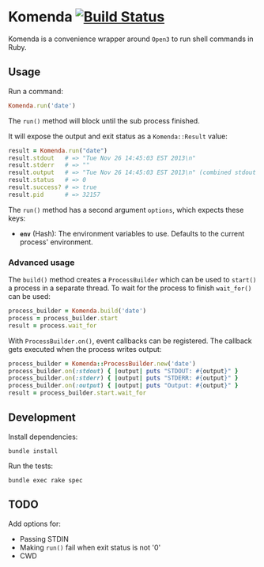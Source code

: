 Komenda [![Build Status](https://travis-ci.org/cargomedia/komenda.svg)](https://travis-ci.org/cargomedia/komenda)
=======
Komenda is a convenience wrapper around `Open3` to run shell commands in Ruby.

Usage
-----
Run a command:
```ruby
Komenda.run('date')
```

The `run()` method will block until the sub process finished.

It will expose the output and exit status as a `Komenda::Result` value:
```ruby
result = Komenda.run("date")
result.stdout   # => "Tue Nov 26 14:45:03 EST 2013\n"
result.stderr   # => ""
result.output   # => "Tue Nov 26 14:45:03 EST 2013\n" (combined stdout + stderr)
result.status   # => 0
result.success? # => true
result.pid      # => 32157
```

The `run()` method has a second argument `options`, which expects these keys:
- **`env`** (Hash): The environment variables to use. Defaults to the current process' environment.

### Advanced usage
The `build()` method creates a `ProcessBuilder` which can be used to `start()` a process in a separate thread.
To wait for the process to finish `wait_for()` can be used:
```ruby
process_builder = Komenda.build('date')
process = process_builder.start
result = process.wait_for
```

With `ProcessBuilder.on()`, event callbacks can be registered. The callback gets executed when the process writes output:
```ruby
process_builder = Komenda::ProcessBuilder.new('date')
process_builder.on(:stdout) { |output| puts "STDOUT: #{output}" }
process_builder.on(:stderr) { |output| puts "STDERR: #{output}" }
process_builder.on(:output) { |output| puts "Output: #{output}" }
result = process_builder.start.wait_for
```

Development
-----------
Install dependencies:
```
bundle install
```

Run the tests:
```
bundle exec rake spec
```

TODO
----
Add options for:
- Passing STDIN
- Making `run()` fail when exit status is not '0'
- CWD
